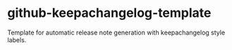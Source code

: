 # github-keepachangelog-template

Template for automatic release note generation with keepachangelog style labels.
